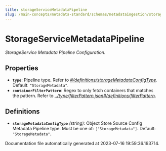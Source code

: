 ```yaml
---
title: storageServiceMetadataPipeline
slug: /main-concepts/metadata-standard/schemas/metadataingestion/storageservicemetadatapipeline
---
```


# StorageServiceMetadataPipeline

*StorageService Metadata Pipeline Configuration.*

## Properties

- **`type`**: Pipeline type. Refer to *[#/definitions/storageMetadataConfigType](#definitions/storageMetadataConfigType)*. Default: `"StorageMetadata"`.
- **`containerFilterPattern`**: Regex to only fetch containers that matches the pattern. Refer to *[../type/filterPattern.json#/definitions/filterPattern](#/type/filterPattern.json#/definitions/filterPattern)*.
## Definitions

- <a id="definitions/storageMetadataConfigType"></a>**`storageMetadataConfigType`** *(string)*: Object Store Source Config Metadata Pipeline type. Must be one of: `["StorageMetadata"]`. Default: `"StorageMetadata"`.


Documentation file automatically generated at 2023-07-16 19:59:36.193714.
